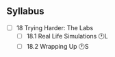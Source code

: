 ## Syllabus

- [ ] 18 Trying Harder: The Labs
  - [ ] 18.1 Real Life Simulations 🕐L
  - [ ] 18.2 Wrapping Up 🕐S
